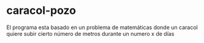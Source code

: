 # caracol-pozo
El programa esta basado en un problema de matemáticas donde un caracol quiere subir cierto número de metros durante un numero x de días 
